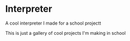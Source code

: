 # Interpreter
A cool interpreter I made for a school projectt

This is just a gallery of cool projects I'm making in school
